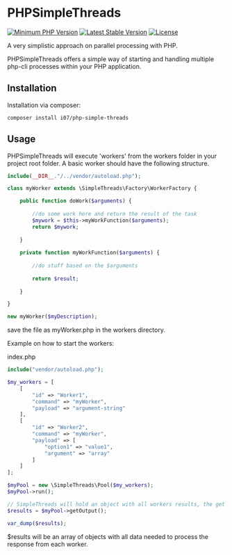 # PHPSimpleThreads

[![Minimum PHP Version](https://img.shields.io/badge/php-%3E%3D%207.0-8892BF.svg)](https://secure.php.net/)
[![Latest Stable Version](https://poser.pugx.org/i07/php-simple-threads/v/stable)](https://packagist.org/packages/i07/php-simple-threads)
[![License](https://poser.pugx.org/i07/php-simple-threads/license)](https://packagist.org/packages/i07/php-simple-threads)

A very simplistic approach on parallel processing with PHP.

PHPSimpleThreads offers a simple way of starting and handling multiple php-cli processes within your PHP application.

## Installation

Installation via composer:
   
    composer install i07/php-simple-threads
   
## Usage

PHPSimpleThreads will execute 'workers' from the workers folder in your project root folder. A basic worker should have the following structure.

```php
include(__DIR__."/../vendor/autoload.php");

class myWorker extends \SimpleThreads\Factory\WorkerFactory {

    public function doWork($arguments) {
    
        //do some work here and return the result of the task
        $mywork = $this->myWorkFunction($arguments);
        return $mywork;
    
    }
    
    private function myWorkFunction($arguments) {
        
        //do stuff based on the $arguments
        
        return $result;
        
    }

}

new myWorker($myDescription);
```
save the file as myWorker.php in the workers directory.

Example on how to start the workers:

index.php
```php
include("vendor/autoload.php");

$my_workers = [
    [
        "id" => "Worker1",
        "command" => "myWorker",
        "payload" => "argument-string"
    ],
    [
        "id" => "Worker2",
        "command" => "myWorker",
        "payload" => [
            "option1" => "value1",
            "argument" => "array"
        ]
    ]
];

$myPool = new \SimpleThreads\Pool($my_workers);
$myPool->run();

// SimpleThreads will hold an object with all workers results, the get the results of all workers:
$results = $myPool->getOutput();

var_dump($results);
```
$results will be an array of objects with all data needed to process the response from each worker.
